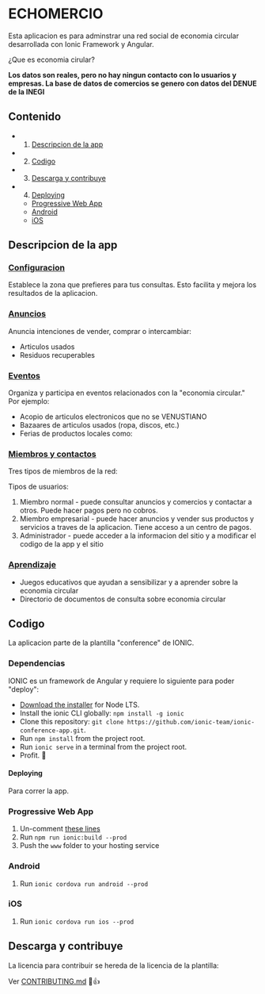 # ECHOMERCIO

Esta aplicacion es para adminstrar una red social de economia circular desarrollada con Ionic Framework y Angular.

¿Que es economia cirular?

**Los datos son reales, pero no hay ningun contacto con lo usuarios y empresas. La base de datos de comercios se genero con datos del DENUE de la INEGI**

## Contenido

- 1. [Descripcion de la app](#descripcion-app)
- 2. [Codigo](#codigo)
- 3. [Descarga y contribuye](#descargaycontribuye)
- 4. [Deploying](#deploying)
  - [Progressive Web App](#progressive-web-app)
  - [Android](#android)
  - [iOS](#ios)


## Descripcion de la app

### [Configuracion]()

  Establece la zona que prefieres para tus consultas. Esto facilita y mejora los resultados de la aplicacion.

### [Anuncios]()

  Anuncia intenciones de vender, comprar o intercambiar:

  * Articulos usados
  * Residuos recuperables

### [Eventos]()

  Organiza y participa en eventos relacionados con la "economia circular." Por ejemplo:

  * Acopio de articulos electronicos que no se VENUSTIANO
  * Bazaares de articulos usados (ropa, discos, etc.)
  * Ferias de productos locales como:

### [Miembros y contactos]()

  Tres tipos de miembros de la red:

  Tipos de usuarios:

  1. Miembro normal - puede consultar anuncios y comercios y contactar a otros. Puede hacer pagos pero no cobros.
  2. Miembro empresarial - puede hacer anuncios y vender sus productos y servicios a traves de la aplicacion. Tiene acceso a un centro de pagos.
  3. Administrador - puede acceder a la informacion del sitio y a modificar el codigo de la app y el sitio


### [Aprendizaje]()

  * Juegos educativos que ayudan a sensibilizar y a aprender sobre la economia circular
  * Directorio de documentos de consulta sobre economia circular

## Codigo

La aplicacion parte de la plantilla "conference" de IONIC.

### Dependencias

IONIC es un framework de Angular y requiere lo siguiente para poder "deploy":

* [Download the installer](https://nodejs.org/) for Node LTS.
* Install the ionic CLI globally: `npm install -g ionic`
* Clone this repository: `git clone https://github.com/ionic-team/ionic-conference-app.git`.
* Run `npm install` from the project root.
* Run `ionic serve` in a terminal from the project root.
* Profit. :tada:

#### Deploying

Para correr la app.

### Progressive Web App

1. Un-comment [these lines](https://github.com/ionic-team/ionic2-app-base/blob/master/src/index.html#L21)
2. Run `npm run ionic:build --prod`
3. Push the `www` folder to your hosting service

### Android

1. Run `ionic cordova run android --prod`

### iOS

1. Run `ionic cordova run ios --prod`


## Descarga y contribuye

La licencia para contribuir se hereda de la licencia de la plantilla:

Ver [CONTRIBUTING.md](https://github.com/ionic-team/ionic-conference-app/blob/master/.github/CONTRIBUTING.md) :tada::+1:
